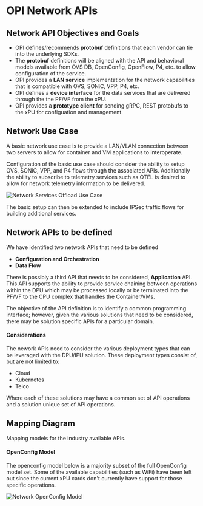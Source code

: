 # OPI Network APIs

## Network API Objectives and Goals

- OPI defines/recommends __protobuf__ definitions that each vendor can tie into the underlying SDKs.
- The __protobuf__ definitions will be aligned with the API and behavioral models available from OVS DB, OpenConfig, OpenFlow, P4, etc. to allow configuration of the service.
- OPI provides a __LAN service__ implementation for the network capabilities that is compatible with OVS, SONiC, VPP, P4, etc.
- OPI defines a __device interface__ for the data services that are delivered through the the PF/VF from the xPU.
- OPI provides a __prototype client__ for sending gRPC, REST protobufs to the xPU for configuation and management.

## Network Use Case

A basic network use case is to provide a LAN/VLAN connection between two servers to allow for container and VM applications to interoperate.

Configuration of the basic use case should consider the ability to setup OVS, SONiC, VPP, and P4 flows through the associated APIs.  Additionally the ability to subscribe to telemetry services such as OTEL is desired to allow for network telemetry information to be delivered.

![Network Services Offload Use Case](../doc/images/API-Network-Use-Case.png)

The basic setup can then be extended to include IPSec traffic flows for building additional services.

## Network APIs to be defined

We have identified two network APIs that need to be defined

- __Configuration and Orchestration__
- __Data Flow__

There is possibly a third API that needs to be considered, __Application__ API.  This API supports the ability to provide service chaining between operations within the DPU which may be processed locally or be terminated into the PF/VF to the CPU complex that handles the Container/VMs.

The objective of the API definition is to identify a common programming interface; however, given the various solutions that need to be considered, there may be solution specific APIs for a particular domain.

#### Considerations

The nework APIs need to consider the various deployment types that can be leveraged with the DPU/IPU solution.  These deployment types consist of, but are not limited to:

- Cloud
- Kubernetes
- Telco

Where each of these solutions may have a common set of API operations and a solution unique set of API operations.

## Mapping Diagram

Mapping models for the industry available APIs.

#### OpenConfig Model

The openconfig model below is a majority subset of the full OpenConfig model set.  Some of the available capabilities (such as WiFi) have been left out since the current xPU cards don't currently have support for those specific operations.

![Network OpenConfig Model](OpenConfig-Model.png)
